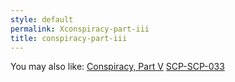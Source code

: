 ```yaml
---
style: default
permalink: Xconspiracy-part-iii
title: conspiracy-part-iii
---
```

You may also like:
[Conspiracy, Part V](http://scp-wiki.net/conspiracy-part-v)
[SCP-SCP-033](http://scp-wiki.net/scp-scp-033)
